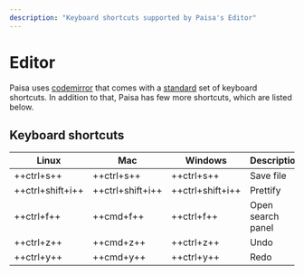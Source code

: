 ```yaml
---
description: "Keyboard shortcuts supported by Paisa's Editor"
---
```


# Editor

Paisa uses [codemirror](https://codemirror.net/) that comes with a [standard](https://codemirror.net/docs/ref/#commands.standardKeymap) set of
keyboard shortcuts. In addition to that, Paisa has few more shortcuts,
which are listed below.

## Keyboard shortcuts

| Linux            | Mac              | Windows          | Description       |
|------------------|------------------|------------------|-------------------|
| ++ctrl+s++       | ++ctrl+s++       | ++ctrl+s++       | Save file         |
| ++ctrl+shift+i++ | ++ctrl+shift+i++ | ++ctrl+shift+i++ | Prettify          |
| ++ctrl+f++       | ++cmd+f++        | ++ctrl+f++       | Open search panel |
| ++ctrl+z++       | ++cmd+z++        | ++ctrl+z++       | Undo              |
| ++ctrl+y++       | ++cmd+y++        | ++ctrl+y++       | Redo              |

